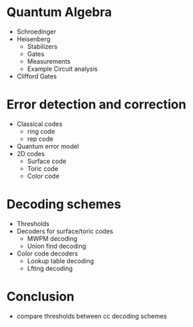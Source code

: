 # Quantum Algebra
- Schroedinger
- Heisenberg
    - Stabilizers
    - Gates
    - Measurements
    - Example Circuit analysis
- Clifford Gates

# Error detection and correction
- Classical codes
    - ring code
    - rep code
- Quantum error model
- 2D codes
    - Surface code
    - Toric code
    - Color code

# Decoding schemes
- Thresholds
- Decoders for surface/toric codes
    - MWPM decoding
    - Union find decoding
- Color code decoders
    - Lookup table decoding
    - Lfting decoding

# Conclusion
- compare thresholds between cc decoding schemes
